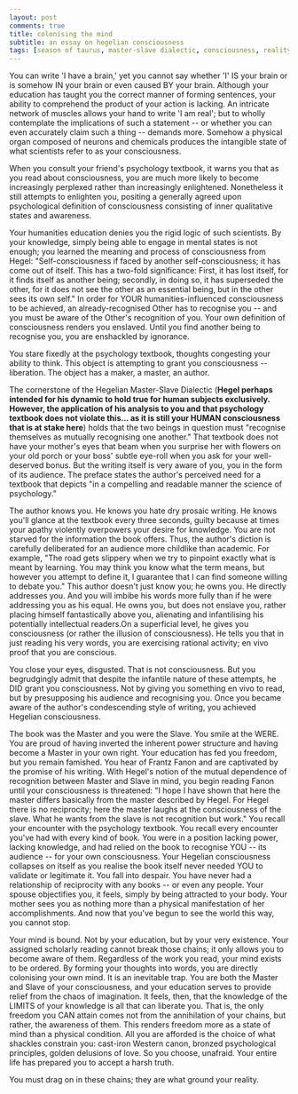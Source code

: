 ```yaml
---
layout: post
comments: true
title: colonising the mind
subtitle: an essay on hegelian consciousness
tags: [season of taurus, master-slave dialectic, consciousness, reality, the other, hegel, university writing] 
---
```

You can write 'I have a brain,' yet you cannot say whether 'I' IS your brain or is somehow IN your brain or even caused BY your brain. Although your education has taught you the correct manner of forming sentences, your ability to comprehend the product of your action is lacking. An intricate network of muscles allows your hand to write 'I am real'; but to wholly contemplate the implications of such a statement -- or whether you can even accurately claim such a thing -- demands more. Somehow a physical organ composed of neurons and chemicals produces the intangible state of what scientists refer to as your consciousness.  
  

When you consult your friend's psychology textbook, it warns you that as you read about consciousness, you are much more likely to become increasingly perplexed rather than increasingly enlightened. Nonetheless it still attempts to enlighten you, positing a generally agreed upon psychological definition of consciousness consisting of inner qualitative states and awareness.   

 
Your humanities education denies you the rigid logic of such scientists. By your knowledge, simply being able to engage in mental states is not enough; you learned the meaning and process of consciousness from Hegel: "Self-consciousness if faced by another self-consciousness; it has come out of itself. This has a two-fold significance: First, it has lost itself, for it finds itself as another being; secondly, in doing so, it has superseded the other, for it does not see the other as an essential being, but in the other sees its own self." In order for YOUR humanities-influenced consciousness to be achieved, an already-recognised Other has to recognise you -- and you must be aware of the Other's recognition of you. Your own definition of consciousness renders you enslaved. Until you find another being to recognise you, you are enshackled by ignorance.  
  
You stare fixedly at the psychology textbook, thoughts congesting your ability to think. This object is attempting to grant you consciousness -- liberation. The object has a maker, a master, an author.  
    

The cornerstone of the Hegelian Master-Slave Dialectic (**Hegel perhaps intended for his dynamic to hold true for human subjects exclusively. However, the application of his analysis to you and that psychology textbook does not violate this... as it is still your HUMAN consciousness that is at stake here**) holds that the two beings in question must "recognise themselves as mutually recognising one another." That textbook does not have your mother's eyes that beam when you surprise her with flowers on your old porch or your boss' subtle eye-roll when you ask for your well-deserved bonus. But the writing itself is very aware of you, you in the form of its audience. The preface states the author's perceived need for a textbook that depicts "in a compelling and readable manner the science of psychology."   
  

The author knows you. He knows you hate dry prosaic writing. He knows you'll glance at the textbook every three seconds, guilty because at times your apathy violently overpowers your desire for knowledge. You are not starved for the information the book offers. Thus, the author's diction is carefully deliberated for an audience more childlike than academic. For example, "The road gets slippery when we try to pinpoint exactly what is meant by learning. You may think you know what the term means, but however you attempt to define it, I guarantee that I can find someone willing to debate you." This author doesn't just know you; he owns you. He directly addresses you. And you will imbibe his words more fully than if he were addressing you as his equal. He owns you, but does not enslave you, rather placing himself fantastically above you, alienating and infantilising his potentially intellectual readers.On a superficial level, he gives you consciousness (or rather the illusion of consciousness). He tells you that in just reading his very words, you are exercising rational activity; en vivo proof that you are conscious.   
  

You close your eyes, disgusted. That is not consciousness. But you begrudgingly admit that despite the infantile nature of these attempts, he DID grant you consciousness. Not by giving you something en vivo to read, but by presupposing his audience and recognising you. Once you became aware of the author's condescending style of writing, you achieved Hegelian consciousness.   
  

The book was the Master and you were the Slave. You smile at the WERE. You are proud of having inverted the inherent power structure and having become a Master in your own right. Your education has fed you freedom, but you remain famished. You hear of Frantz Fanon and are captivated by the promise of his writing. With Hegel's notion of the mutual dependence of recognition between Master and Slave in mind, you begin reading Fanon until your consciousness is threatened: "I hope I have shown that here the master differs basically from the master described by Hegel. For Hegel there is no reciprocity; here the master laughs at the consciousness of the slave. What he wants from the slave is not recognition but work." You recall your encounter with the psychology textbook. You recall every encounter you've had with every kind of book. You were in a position lacking power, lacking knowledge, and had relied on the book to recognise YOU -- its audience -- for your own consciousness. Your Hegelian consciousness collapses on itself as you realise the book itself never needed YOU to validate or legitimate it. You fall into despair.  You have never had a relationship of reciprocity with any books -- or even any people. Your spouse objectifies you, it feels, simply by being attracted to your body. Your mother sees you as nothing more than a physical manifestation of her accomplishments. And now that you've begun to see the world this way, you cannot stop.  

  
Your mind is bound. Not by your education, but by your very existence. Your assigned scholarly reading cannot break  those chains; it only allows you to become aware of them. Regardless of the work you read, your mind exists to be ordered. By forming your thoughts into words, you are directly colonising your own mind. It is an inevitable trap. You are both the Master and Slave of your consciousness, and your education serves to provide relief from the chaos of imagination. It feels, then, that the knowledge of the LIMITS of your knowledge is all that can liberate you. That is, the only freedom you CAN attain comes not from the annihilation of your chains, but rather, the awareness of them. This renders freedom more as a state of mind than a physical condition. All you are afforded is the choice of what shackles constrain you: cast-iron Western canon, bronzed psychological principles, golden delusions of love. So you choose, unafraid. Your entire life has prepared you to accept a harsh truth.  
  

You must drag on in these chains; they are what ground your reality.
